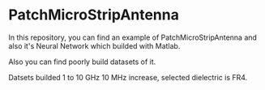 # PatchMicroStripAntenna

In this repository, you can find an example of PatchMicroStripAntenna and also it's Neural Network which builded with Matlab.

Also you can find poorly build datasets of it. 

Datsets builded 1 to 10 GHz 10 MHz increase, selected dielectric is FR4. 
